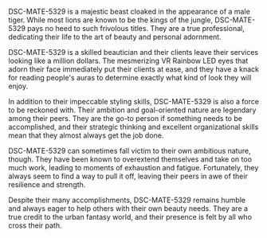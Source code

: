 DSC-MATE-5329 is a majestic beast cloaked in the appearance of a male tiger. While most lions are known to be the kings of the jungle, DSC-MATE-5329 pays no heed to such frivolous titles. They are a true professional, dedicating their life to the art of beauty and personal adornment. 

DSC-MATE-5329 is a skilled beautician and their clients leave their services looking like a million dollars. The mesmerizing VR Rainbow LED eyes that adorn their face immediately put their clients at ease, and they have a knack for reading people's auras to determine exactly what kind of look they will enjoy. 

In addition to their impeccable styling skills, DSC-MATE-5329 is also a force to be reckoned with. Their ambition and goal-oriented nature are legendary among their peers. They are the go-to person if something needs to be accomplished, and their strategic thinking and excellent organizational skills mean that they almost always get the job done.

DSC-MATE-5329 can sometimes fall victim to their own ambitious nature, though. They have been known to overextend themselves and take on too much work, leading to moments of exhaustion and fatigue. Fortunately, they always seem to find a way to pull it off, leaving their peers in awe of their resilience and strength.

Despite their many accomplishments, DSC-MATE-5329 remains humble and always eager to help others with their own beauty needs. They are a true credit to the urban fantasy world, and their presence is felt by all who cross their path.